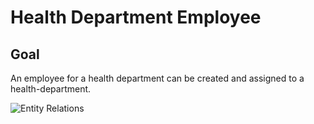# Health Department Employee
## Goal
An employee for a health department can be created and assigned to a health-department. 

![Entity Relations](https://lucid.app/publicSegments/view/4d7078da-b31d-4dea-9588-1876ed39d469/image.png)

